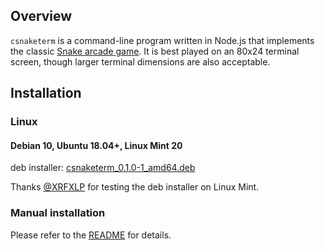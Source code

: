 ## Overview

`csnaketerm` is a command-line program written in Node.js that implements the classic [Snake arcade game](https://en.wikipedia.org/wiki/Snake_%28video_game_genre%29). It is best played on an 80x24 terminal screen, though larger terminal dimensions are also acceptable.

## Installation

### Linux

#### Debian 10, Ubuntu 18.04+, Linux Mint 20

deb installer: [csnaketerm_0.1.0-1_amd64.deb](./csnaketerm_0.1.0-1_amd64.deb)

Thanks [@XRFXLP](https://github.com/XRFXLP) for testing the deb installer on Linux Mint.

### Manual installation

Please refer to the [README](https://github.com/DonaldKellett/csnaketerm/blob/main/README.md) for details.
